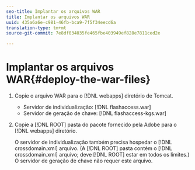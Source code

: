 ```yaml
---
seo-title: Implantar os arquivos WAR
title: Implantar os arquivos WAR
uuid: 435a6a6e-c981-46fb-bca9-7f5f34eecd6a
translation-type: tm+mt
source-git-commit: 7e8df034035fe465fbe403949ef828e7811ced2e

---
```



# Implantar os arquivos WAR{#deploy-the-war-files}

1. Copie o arquivo WAR para o [!DNL webapps] diretório de Tomcat.

   * Servidor de individualização: [!DNL flashaccess.war]
   * Servidor de geração de chave: [!DNL flashaccess-kgs.war]

1. Copie a [!DNL ROOT] pasta do pacote fornecido pela Adobe para o [!DNL webapps] diretório.

   O servidor de individualização também precisa hospedar o [!DNL crossdomain.xml] arquivo. (A [!DNL ROOT] pasta contém o [!DNL crossdomain.xml] arquivo; deve [!DNL ROOT] estar em todos os limites.) O servidor de geração de chave não requer este arquivo.

